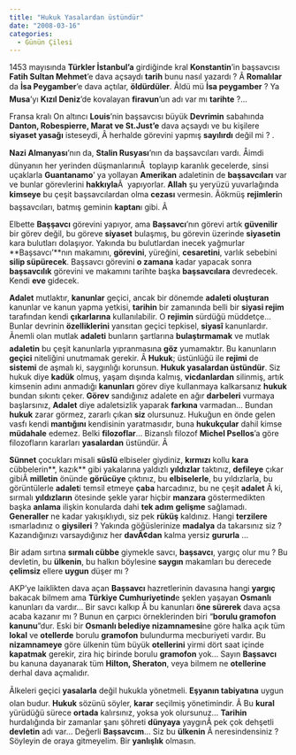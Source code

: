 ```yaml
---
title: "Hukuk Yasalardan üstündür"
date: "2008-03-16"
categories: 
  - Günün Çilesi
---
```


1453 mayısında **Türkler İstanbul’a** girdiğinde kral **Konstantin**’in başsavcısı **Fatih Sultan Mehmet**’e dava açsaydı **tarih** bunu nasıl yazardı ? Â **Romalılar** da **İsa Peygamber**’e dava açtılar, **öldürdüler**. Ãldü mü **İsa peygamber** ? Ya **Musa**’yı **Kızıl Deniz**’de kovalayan **firavun**’un adı var mı **tarihte** ?…

Fransa kralı On altıncı **Louis**’nin başsavcısı büyük **Devrimin** sabahında **Danton, Robespierre, Marat ve St.Just’e** dava açsaydı ve bu kişilere **siyaset yasağı** isteseydi, Â herhalde görevini yapmış **sayılırdı** değil mi ? .

**Nazi Almanyası**’nın da, **Stalin Rusyası**’nın da başsavcıları vardı. Åimdi dünyanın her yerinden düşmanlarınıÂ  toplayıp karanlık gecelerde, sinsi uçaklarla **Guantanamo**’ ya yollayan **Amerikan** adaletinin de **başsavcıları** var ve bunlar görevlerini **hakkıyla**Â  yapıyorlar. **Allah** şu yeryüzü yuvarlağında **kimseye** bu çeşit başsavcılardan olma **cezası** vermesin. Ãökmüş **rejimleri**n başsavcıları, batmış geminin **kaptan**ı gibi. Â 

Elbette **Başşavcı** görevini yapıyor, ama **Başsavcı**’nın görevi artık **güvenilir** bir görev değil, bu göreve **siyaset** bulaşmış, bu görevin üzerinde **siyasetin** kara bulutları dolaşıyor. Yakında bu bulutlardan inecek yağmurlar **Başsavcı’**nın makamını, **görevini**, yüreğini, **cesaretini**, varlık sebebini **silip süpürecek**. Başsavcı görevini **o zamana** kadar yapacak sonra **başsavcılık** görevini ve makamını tarihte başka **başsavcılara** devredecek. Kendi **eve** gidecek.

**Adalet** mutlaktır, **kanunlar** geçici, ancak bir dönemde **adaleti oluşturan** kanunlar ve kanun yapma yetkisi, **tarihin** bir zamanında belli bir **siyasi rejim** tarafından kendi **çıkarlarına** kullanılabilir. O **rejimin** sürdüğü müddetçe… Bunlar devrinin **özelliklerini** yansıtan geçici tepkisel, **siyasî** kanunlardır. Ãnemli olan mutlak **adaleti** bunların şartlarına **bulaştırmamak** ve mutlak **adaletin** bu çeşit kanunlarla yıpranmasına **göz** yumamaktır. Bu kanunların **geçici** niteliğini unutmamak gerekir. Â **Hukuk**; üstünlüğü ile **rejimi** de **sistemi** de aşmalı ki, saygınlığı korunsun. **Hukuk yasalardan üstündür**. Siz hukuk diye **kadük** olmuş, yaşam dışında kalmış, **vicdanlardan** silinmiş, artık kimsenin adını anmadığı **kanunları** görev diye kullanmaya kalkarsanız **hukuk** bundan sıkıntı çeker. **Görev** sandığınız adalete en ağır **darbeleri** vurmaya başlarsınız, **Adalet** diye adaletsizlik yaparak **farkına** varmadan… Bundan **hukuk** zarar görmez, zararlı çıkan **siz** olursunuz. Hukuğun en önde gelen vasfı kendi **mantığını** kendisinin yaratmasıdır, buna **hukukçular** dahil kimse **müdahale** edemez. Belki **filozoflar**… Bizanslı filozof **Michel Psellos**’a göre filozofların kararları **yasalardan** üstündür. Â 

**Sünnet** çocukları misali **süslü** elbiseler giydiniz, **kırmızı** kollu **kara** cübbelerin**, kazık** gibi yakalarına yaldızlı **yıldızlar** taktınız, **defileye** çıkar gibiÂ **milletin** önünde **görücüye** çıktınız, bu **elbiselerle**, bu yıldızlarla, bu görüntülerle **adalet**i temsil etmeye **çaba** harcadınız, bu ne çeşit **adalet** Â ki, sırmalı **yıldızların** ötesinde şekle yarar hiçbir **manzara** göstermedikten başka **anlama** ilişkin konularda dahi **tek adım** **gelişme** sağlamadı. **Generaller** ne kadar yakışıklıydı, siz pek **rüküş** kaldınız. Hangi **terzilere** ısmarladınız o **giysileri** ? Yakında göğüslerinize **madalya** da takarsınız siz ? Kazandığınızı varsaydığınız her **davÃ¢dan** kalma yersiz **gururla** …

Bir adam sırtına **sırmalı cübbe** giymekle savcı, **başsavcı**, yargıç olur mu ? Bu devletin, bu **ülkenin**, bu halkın böylesine **saygın** makamları bu derecede **çelimsiz** ellere **uygun** düşer mı ?

AKP’ye laiklikten dava açan **Başsavcı** hazretlerinin davasına hangi **yargıç** bakacak bilmem ama **Türkiye Cumhuriyetind**e şeklen yaşayan **Osmanlı** kanunları da vardır… Bir savcı kalkıp Â bu kanunları **öne sürerek** dava açsa acaba kazanır mı ? Bunun en çarpıcı örneklerinden biri “**borulu gramofon kanunu**”dur. Eski bir **Osmanlı belediye nizamnamesi**ne göre halka açık tüm **lokal** ve **otellerde** borulu **gramofon** bulundurma mecburiyeti vardır. Bu **nizamnameye** göre ülkenin tüm büyük **otellerini** yirmi dört saat içinde **kapatmak** gerekir, zira hiç birinde borulu **gramofon** yok… Sayın **Başsavcı** bu kanuna dayanarak tüm **Hilton, Sheraton**, veya bilmem ne **otellerine** derhal dava açmalıdır.

Ãlkeleri geçici **yasalarla** değil hukukla yönetmeli. **Eşyanın tabiyatına** uygun olan budur. **Hukuk** sözünü söyler, **karar** seçilmiş yönetimindir. Â Bu **kural** yürüdüğü sürece **ortada** kalırsınız, yoksa yok olursunuz… **Tarihin** hurdalığında bir zamanlar şanı şöhreti **dünyaya** yaygınÂ pek çok dehşetli **devletin** adı var… Değerli **Başsavcım**… Siz bu **ülkenin** Â neresindensiniz ? Söyleyin de oraya gitmeyelim. Bir **yanlışlık** olmasın.
